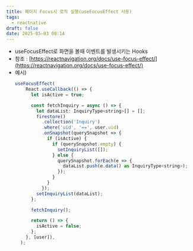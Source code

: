 ```yaml
---
title: 페이지 Focus시 로직 실행(useFocusEffect 사용)
tags:
  - reactnative
draft: false
date: 2025-05-03 00:14
---
```


- useFocusEffect로 화면을 볼때 이벤트를 발생시키는 Hooks
- 참조 : [https://reactnavigation.org/docs/use-focus-effect/](https://reactnavigation.org/docs/use-focus-effect/)
- 예시)
  ```jsx
  useFocusEffect(
      React.useCallback(() => {
        let isActive = true;

        const fetchInquiry = async () => {
          let dataList: InquiryType<string>[] = [];
          firestore()
            .collection('Inquiry')
            .where('uid', '==', user.uid)
            .onSnapshot(querySnapshot => {
              if (isActive) {
                if (querySnapshot.empty) {
                  setInquiryList([]);
                } else {
                  querySnapshot.forEach(e => {
                    dataList.push(e.data() as InquiryType<string>);
                  });
                }
              }
            });
          setInquiryList(dataList);
        };

        fetchInquiry();

        return () => {
          isActive = false;
        };
      }, [user]),
    );
  ```
